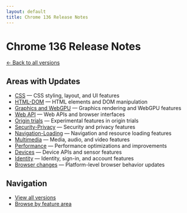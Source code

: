 ```yaml
---
layout: default
title: Chrome 136 Release Notes
---
```


# Chrome 136 Release Notes

[← Back to all versions](../index.html)

## Areas with Updates

- [CSS](./css-en.html) — CSS styling, layout, and UI features
- [HTML-DOM](./html-dom-en.html) — HTML elements and DOM manipulation
- [Graphics and WebGPU](./graphics-webgpu-en.html) — Graphics rendering and WebGPU features
- [Web API](./webapi-en.html) — Web APIs and browser interfaces
- [Origin trials](./origin-trials-en.html) — Experimental features in origin trials
- [Security-Privacy](./security-privacy-en.html) — Security and privacy features
- [Navigation-Loading](./navigation-loading-en.html) — Navigation and resource loading features
- [Multimedia](./multimedia-en.html) — Media, audio, and video features
- [Performance](./performance-en.html) — Performance optimizations and improvements
- [Devices](./devices-en.html) — Device APIs and sensor features
- [Identity](./identity-en.html) — Identity, sign-in, and account features
- [Browser changes](./browser-changes-en.html) — Platform-level browser behavior updates

## Navigation

- [View all versions](../index.html)
- [Browse by feature area](../../areas/index.html)
